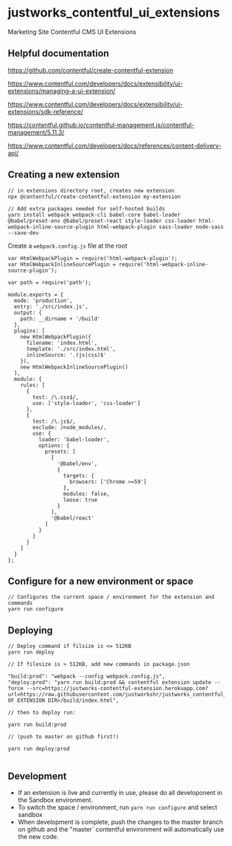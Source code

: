 # justworks_contentful_ui_extensions

Marketing Site Contentful CMS UI Extensions

## Helpful documentation

https://github.com/contentful/create-contentful-extension

https://www.contentful.com/developers/docs/extensibility/ui-extensions/managing-a-ui-extension/

https://www.contentful.com/developers/docs/extensibility/ui-extensions/sdk-reference/

https://contentful.github.io/contentful-management.js/contentful-management/5.11.3/

https://www.contentful.com/developers/docs/references/content-delivery-api/

## Creating a new extension

```
// in extensions directory root, creates new extension
npx @contentful/create-contentful-extension my-extension

// Add extra packages needed for self-hosted builds
yarn install webpack webpack-cli babel-core babel-loader @babel/preset-env @babel/preset-react style-loader css-loader html-webpack-inline-source-plugin html-webpack-plugin sass-loader node-sass --save-dev

```

Create a `webpack.config.js` file at the root

```
var HtmlWebpackPlugin = require('html-webpack-plugin');
var HtmlWebpackInlineSourcePlugin = require('html-webpack-inline-source-plugin');

var path = require('path');

module.exports = {
  mode: 'production',
  entry: './src/index.js',
  output: {
    path: __dirname + '/build'
  },
  plugins: [
    new HtmlWebpackPlugin({
      filename: 'index.html',
      template: './src/index.html',
      inlineSource: '.(js|css)$'
    }),
    new HtmlWebpackInlineSourcePlugin()
  ],
  module: {
    rules: [
      {
        test: /\.css$/,
        use: ['style-loader', 'css-loader']
      },
      {
        test: /\.js$/,
        exclude: /node_modules/,
        use: {
          loader: 'babel-loader',
          options: {
            presets: [
              [
                '@babel/env',
                {
                  targets: {
                    browsers: ['Chrome >=59']
                  },
                  modules: false,
                  loose: true
                }
              ],
              '@babel/react'
            ]
          }
        }
      }
    ]
  }
};
```

## Configure for a new environment or space

```
// Configures the current space / environment for the extension and commands
yarn run configure

```

## Deploying

```
// Deploy command if filsize is <= 512KB
yarn run deploy

// If filesize is > 512KB, add new commands in package.json

"build:prod": "webpack --config webpack.config.js",
"deploy:prod": "yarn run build:prod && contentful extension update --force --src=https://justworks-contentful-extension.herokuapp.com?url=https://raw.githubusercontent.com/justworkshr/justworks_contentful_ui_extensions/master/<NAME OF EXTENSION DIR>/build/index.html",

// then to deploy run:

yarn run build:prod

// (push to master on github first!)

yarn run deploy:prod


```

## Development

- If an extension is live and currently in use, please do all developonent in the Sandbox environment.
- To switch the space / environment, run `yarn run configure` and select sandbox
- When development is complete, push the changes to the master branch on github and the "master` contentful environment will automatically use the new code.
